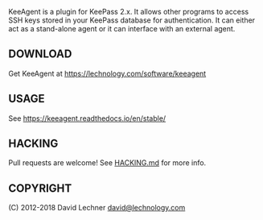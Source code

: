 KeeAgent is a plugin for KeePass 2.x. It allows other programs to access SSH
keys stored in your KeePass database for authentication. It can either act as a
stand-alone agent or it can interface with an external agent.


DOWNLOAD
--------

Get KeeAgent at https://lechnology.com/software/keeagent


USAGE
-----

See https://keeagent.readthedocs.io/en/stable/


HACKING
-------

Pull requests are welcome! See [HACKING.md](./HACKING.md) for more info.


COPYRIGHT
---------

(C) 2012-2018 David Lechner <david@lechnology.com>
